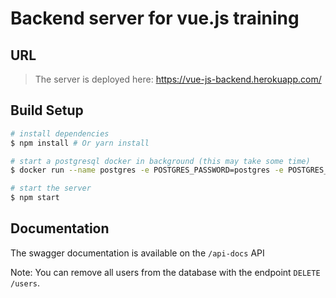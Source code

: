 # Backend server for vue.js training

## URL

> The server is deployed here:
> https://vue-js-backend.herokuapp.com/

## Build Setup

``` bash
# install dependencies
$ npm install # Or yarn install

# start a postgresql docker in background (this may take some time)
$ docker run --name postgres -e POSTGRES_PASSWORD=postgres -e POSTGRES_DB=myapp -p 5432:5432 -d postgres

# start the server
$ npm start

```

## Documentation

The swagger documentation is available on the `/api-docs` API

Note: You can remove all users from the database with the endpoint `DELETE /users`.